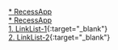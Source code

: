 [* RecessApp](https://html-preview.github.io/?url=https://github.com/InLight-Glory/ExcellentApps/blob/main/Recess/RecessApp.htm)
<br/>
<a href='https://html-preview.github.io/?url=https://github.com/InLight-Glory/ExcellentApps/blob/main/Recess/RecessApp.htm' target="_blank">* RecessApp</a>
<br/>
[1. LinkList-1](https://html-preview.github.io/?url=https://github.com/InLight-Glory/ExcellentApps/blob/main/LinkLists/LinkList.html){:target="_blank"} 
<br/>
[2. LinkList-2](https://html-preview.github.io/?url=https://github.com/InLight-Glory/ExcellentApps/blob/main/LinkLists/LinkList2.html){:target="_blank"} 
